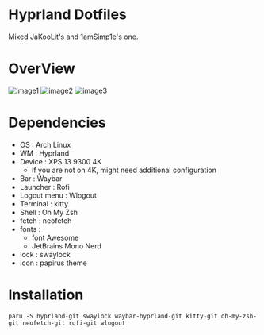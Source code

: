 # Hyprland Dotfiles

Mixed JaKooLit's and 1amSimp1e's one.

# OverView

![image1](./ScreenShots/image1.png)
![image2](./ScreenShots/image2.png)
![image3](./ScreenShots/image3.png)

# Dependencies

-   OS : Arch Linux
-   WM : Hyprland
-   Device : XPS 13 9300 4K
    -   if you are not on 4K, might need additional configuration
-   Bar : Waybar
-   Launcher : Rofi
-   Logout menu : Wlogout
-   Terminal : kitty
-   Shell : Oh My Zsh
-   fetch : neofetch
-   fonts :
    -   font Awesome
    -   JetBrains Mono Nerd
-   lock : swaylock
-   icon : papirus theme

# Installation

```terminal
paru -S hyprland-git swaylock waybar-hyprland-git kitty-git oh-my-zsh-git neofetch-git rofi-git wlogout
```
